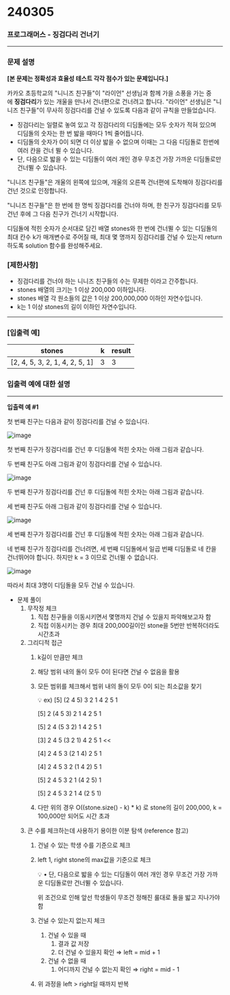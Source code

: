# 240305

### 프로그래머스 - **징검다리 건너기**

---

### **문제 설명**

**[본 문제는 정확성과 효율성 테스트 각각 점수가 있는 문제입니다.]**

카카오 초등학교의 "니니즈 친구들"이 "라이언" 선생님과 함께 가을 소풍을 가는 중에 **징검다리**가 있는 개울을 만나서 건너편으로 건너려고 합니다. "라이언" 선생님은 "니니즈 친구들"이 무사히 징검다리를 건널 수 있도록 다음과 같이 규칙을 만들었습니다.

- 징검다리는 일렬로 놓여 있고 각 징검다리의 디딤돌에는 모두 숫자가 적혀 있으며 디딤돌의 숫자는 한 번 밟을 때마다 1씩 줄어듭니다.
- 디딤돌의 숫자가 0이 되면 더 이상 밟을 수 없으며 이때는 그 다음 디딤돌로 한번에 여러 칸을 건너 뛸 수 있습니다.
- 단, 다음으로 밟을 수 있는 디딤돌이 여러 개인 경우 무조건 가장 가까운 디딤돌로만 건너뛸 수 있습니다.

"니니즈 친구들"은 개울의 왼쪽에 있으며, 개울의 오른쪽 건너편에 도착해야 징검다리를 건넌 것으로 인정합니다.

"니니즈 친구들"은 한 번에 한 명씩 징검다리를 건너야 하며, 한 친구가 징검다리를 모두 건넌 후에 그 다음 친구가 건너기 시작합니다.

디딤돌에 적힌 숫자가 순서대로 담긴 배열 stones와 한 번에 건너뛸 수 있는 디딤돌의 최대 칸수 k가 매개변수로 주어질 때, 최대 몇 명까지 징검다리를 건널 수 있는지 return 하도록 solution 함수를 완성해주세요.

### **[제한사항]**

- 징검다리를 건너야 하는 니니즈 친구들의 수는 무제한 이라고 간주합니다.
- stones 배열의 크기는 1 이상 200,000 이하입니다.
- stones 배열 각 원소들의 값은 1 이상 200,000,000 이하인 자연수입니다.
- k는 1 이상 stones의 길이 이하인 자연수입니다.

---

### **[입출력 예]**

| stones | k | result |
| --- | --- | --- |
| [2, 4, 5, 3, 2, 1, 4, 2, 5, 1] | 3 | 3 |

### **입출력 예에 대한 설명**

---

**입출력 예 #1**

첫 번째 친구는 다음과 같이 징검다리를 건널 수 있습니다.

![image](https://github.com/LuBly/TIL/assets/48556414/cc4a481e-a805-4ec2-8cde-3c6a56a528b9)

첫 번째 친구가 징검다리를 건넌 후 디딤돌에 적힌 숫자는 아래 그림과 같습니다.

두 번째 친구도 아래 그림과 같이 징검다리를 건널 수 있습니다.

![image](https://github.com/LuBly/TIL/assets/48556414/bccdb5ca-e301-4863-a8b8-eb30e0b08d55)

두 번째 친구가 징검다리를 건넌 후 디딤돌에 적힌 숫자는 아래 그림과 같습니다.

세 번째 친구도 아래 그림과 같이 징검다리를 건널 수 있습니다.

![image](https://github.com/LuBly/TIL/assets/48556414/0431b326-5433-4071-854a-2f9acc0a53f3)

세 번째 친구가 징검다리를 건넌 후 디딤돌에 적힌 숫자는 아래 그림과 같습니다.

네 번째 친구가 징검다리를 건너려면, 세 번째 디딤돌에서 일곱 번째 디딤돌로 네 칸을 건너뛰어야 합니다. 하지만 k = 3 이므로 건너뛸 수 없습니다.

![image](https://github.com/LuBly/TIL/assets/48556414/18d4c37c-1c7c-4c25-84c7-cccb89edd37f)

따라서 최대 3명이 디딤돌을 모두 건널 수 있습니다.

- 문제 풀이
    1. 무작정 체크
        1. 직접 친구들을 이동시키면서 몇명까지 건널 수 있을지 파악해보고자 함
        2. 직접 이동시키는 경우 최대 200,000길이인 stone을 5번만 반복하더라도 시간초과
    2. 그리디적 접근
        1. k길이 만큼만 체크
        2. 해당 범위 내의 돌이 모두 0이 된다면 건널 수 없음을 활용
        3. 모든 범위를 체크해서 범위 내의 돌이 모두 0이 되는 최소값을 찾기
            
            <aside>
            💡 ex)
            [5] (2 4 5) 3 2 1 4 2 5 1

            [5] 2 (4 5 3) 2 1 4 2 5 1

            [5] 2 4 (5 3 2) 1 4 2 5 1

            [3] 2 4 5 (3 2 1) 4 2 5 1 <<

            [4] 2 4 5 3 (2 1 4) 2 5 1

            [4] 2 4 5 3 2 (1 4 2) 5 1

            [5] 2 4 5 3 2 1 (4 2 5) 1

            [5] 2 4 5 3 2 1 4 (2 5 1)
            
            </aside>
            
        4. 다만 위의 경우 O((stone.size() - k) * k) 로 stone의 길이 200,000, k = 100,000만 되어도 시간 초과
    3. 큰 수를 체크하는데 사용하기 용이한 이분 탐색 (reference 참고)
        1. 건널 수 있는 학생 수를 기준으로 체크
        2. left 1, right stone의 max값을 기준으로 체크
            
            <aside>
            💡 
            • 단, 다음으로 밟을 수 있는 디딤돌이 여러 개인 경우 무조건 가장 가까운 디딤돌로만 건너뛸 수 있습니다.
            
            위 조건으로 인해 앞선 학생들이 무조건 정해진 룰대로 돌을 밟고 지나가야 함
            
            </aside>
            
        3. 건널 수 있는지 없는지 체크
            1. 건널 수 있을 때 
                1. 결과 값 저장
                2. 더 건널 수 있을지 확인 ⇒ left = mid + 1
            2. 건널 수 없을 때
                1. 어디까지 건널 수 없는지 확인 ⇒ right = mid - 1
        4. 위 과정을 left > right일 때까지 반복
